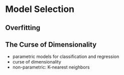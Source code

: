 # Model Selection


## Overfitting

## The Curse of Dimensionality

- parametric models for classification and regression
- curse of dimensionality
- non-parametric: K-nearest neighbors
